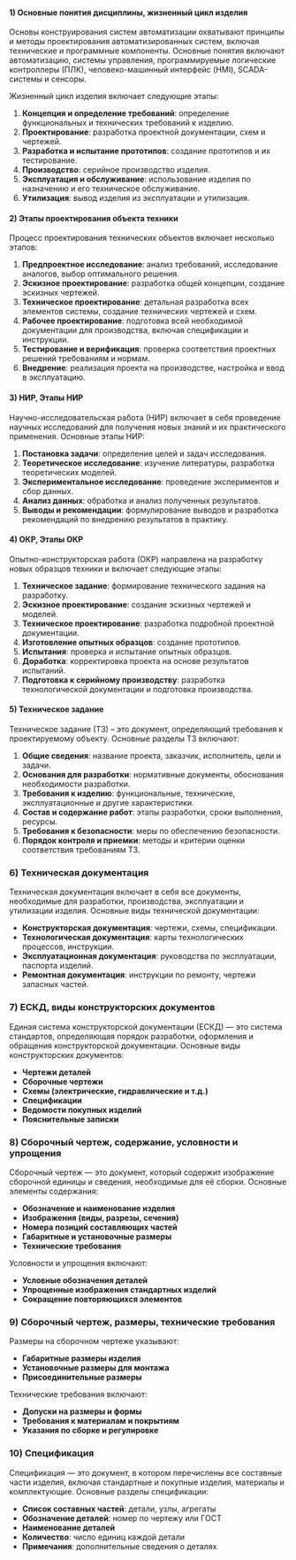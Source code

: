#### 1) Основные понятия дисциплины, жизненный цикл изделия
Основы конструирования систем автоматизации охватывают принципы и методы проектирования автоматизированных систем, включая технические и программные компоненты. Основные понятия включают автоматизацию, системы управления, программируемые логические контроллеры (ПЛК), человеко-машинный интерфейс (HMI), SCADA-системы и сенсоры.

Жизненный цикл изделия включает следующие этапы:
1. **Концепция и определение требований**: определение функциональных и технических требований к изделию.
2. **Проектирование**: разработка проектной документации, схем и чертежей.
3. **Разработка и испытание прототипов**: создание прототипов и их тестирование.
4. **Производство**: серийное производство изделия.
5. **Эксплуатация и обслуживание**: использование изделия по назначению и его техническое обслуживание.
6. **Утилизация**: вывод изделия из эксплуатации и утилизация.

#### 2) Этапы проектирования объекта техники
Процесс проектирования технических объектов включает несколько этапов:
1. **Предпроектное исследование**: анализ требований, исследование аналогов, выбор оптимального решения.
2. **Эскизное проектирование**: разработка общей концепции, создание эскизных чертежей.
3. **Техническое проектирование**: детальная разработка всех элементов системы, создание технических чертежей и схем.
4. **Рабочее проектирование**: подготовка всей необходимой документации для производства, включая спецификации и инструкции.
5. **Тестирование и верификация**: проверка соответствия проектных решений требованиям и нормам.
6. **Внедрение**: реализация проекта на производстве, настройка и ввод в эксплуатацию.

#### 3) НИР, Этапы НИР
Научно-исследовательская работа (НИР) включает в себя проведение научных исследований для получения новых знаний и их практического применения. Основные этапы НИР:
1. **Постановка задачи**: определение целей и задач исследования.
2. **Теоретическое исследование**: изучение литературы, разработка теоретических моделей.
3. **Экспериментальное исследование**: проведение экспериментов и сбор данных.
4. **Анализ данных**: обработка и анализ полученных результатов.
5. **Выводы и рекомендации**: формулирование выводов и разработка рекомендаций по внедрению результатов в практику.

#### 4) ОКР, Этапы ОКР
Опытно-конструкторская работа (ОКР) направлена на разработку новых образцов техники и включает следующие этапы:
1. **Техническое задание**: формирование технического задания на разработку.
2. **Эскизное проектирование**: создание эскизных чертежей и моделей.
3. **Техническое проектирование**: разработка подробной проектной документации.
4. **Изготовление опытных образцов**: создание прототипов.
5. **Испытания**: проверка и испытание опытных образцов.
6. **Доработка**: корректировка проекта на основе результатов испытаний.
7. **Подготовка к серийному производству**: разработка технологической документации и подготовка производства.

#### 5) Техническое задание
Техническое задание (ТЗ) – это документ, определяющий требования к проектируемому объекту. Основные разделы ТЗ включают:
1. **Общие сведения**: название проекта, заказчик, исполнитель, цели и задачи.
2. **Основания для разработки**: нормативные документы, обоснования необходимости разработки.
3. **Требования к изделию**: функциональные, технические, эксплуатационные и другие характеристики.
4. **Состав и содержание работ**: этапы разработки, сроки выполнения, ресурсы.
5. **Требования к безопасности**: меры по обеспечению безопасности.
6. **Порядок контроля и приемки**: методы и критерии оценки соответствия требованиям ТЗ.

### 6) Техническая документация
Техническая документация включает в себя все документы, необходимые для разработки, производства, эксплуатации и утилизации изделия. Основные виды технической документации:
- **Конструкторская документация**: чертежи, схемы, спецификации.
- **Технологическая документация**: карты технологических процессов, инструкции.
- **Эксплуатационная документация**: руководства по эксплуатации, паспорта изделий.
- **Ремонтная документация**: инструкции по ремонту, чертежи запасных частей.

### 7) ЕСКД, виды конструкторских документов
Единая система конструкторской документации (ЕСКД) — это система стандартов, определяющая порядок разработки, оформления и обращения конструкторской документации. Основные виды конструкторских документов:
- **Чертежи деталей**
- **Сборочные чертежи**
- **Схемы (электрические, гидравлические и т.д.)**
- **Спецификации**
- **Ведомости покупных изделий**
- **Пояснительные записки**

### 8) Сборочный чертеж, содержание, условности и упрощения
Сборочный чертеж — это документ, который содержит изображение сборочной единицы и сведения, необходимые для её сборки. Основные элементы содержания:
- **Обозначение и наименование изделия**
- **Изображения (виды, разрезы, сечения)**
- **Номера позиций составляющих частей**
- **Габаритные и установочные размеры**
- **Технические требования**

Условности и упрощения включают:
- **Условные обозначения деталей**
- **Упрощенные изображения стандартных изделий**
- **Сокращение повторяющихся элементов**

### 9) Сборочный чертеж, размеры, технические требования
Размеры на сборочном чертеже указывают:
- **Габаритные размеры изделия**
- **Установочные размеры для монтажа**
- **Присоединительные размеры**

Технические требования включают:
- **Допуски на размеры и формы**
- **Требования к материалам и покрытиям**
- **Указания по сборке и регулировке**

### 10) Спецификация
Спецификация — это документ, в котором перечислены все составные части изделия, включая стандартные и покупные изделия, материалы и комплектующие. Основные разделы спецификации:
- **Список составных частей**: детали, узлы, агрегаты
- **Обозначение деталей**: номер по чертежу или ГОСТ
- **Наименование деталей**
- **Количество**: число единиц каждой детали
- **Примечания**: дополнительные сведения о деталях
